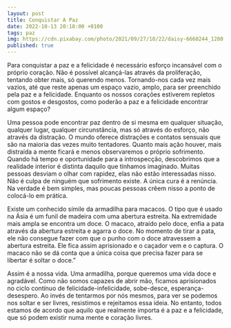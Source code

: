 ```yaml
---
layout: post
title: Conquistar A Paz
date: 2022-10-13 20:18:00 +0100
tags: paz
img: https://cdn.pixabay.com/photo/2021/09/27/10/22/daisy-6660244_1280.jpg
published: true
---
```


Para conquistar a paz e a felicidade é necessário esforço incansável com o próprio coração. Não é possível alcançá-las através da proliferação, tentando obter mais, só querendo menos. Tornando-nos cada vez mais vazios, até que reste apenas um espaço vazio, amplo, para ser preenchido pela paz e a felicidade. Enquanto os nossos corações estiverem repletos com gostos e desgostos, como poderão a paz e a felicidade encontrar algum espaço? 

Uma pessoa pode encontrar paz dentro de si mesma em qualquer situação, qualquer lugar, qualquer circunstância, mas só através do esforço, não através da distração. O mundo oferece distrações e contatos sensuais que são na maioria das vezes muito tentadores. Quanto mais ação houver, mais distraída a mente ficará e menos observaremos o próprio sofrimento. Quando há tempo e oportunidade para a introspecção, descobrimos que a realidade interior é distinta daquilo que tínhamos imaginado. Muitas pessoas desviam o olhar com rapidez, elas não estão interessadas nisso. Não é culpa de ninguém que sofrimento existe. A única cura é a renúncia. Na verdade é bem simples, mas poucas pessoas crêem nisso a ponto de colocá-lo em prática.
	 
Existe um conhecido símile da armadilha para macacos. O tipo que é usado na Ásia é um funil de madeira com uma abertura estreita. Na extremidade mais ampla se encontra um doce. O macaco, atraído pelo doce, enfia a pata através da abertura estreita e agarra o doce. No momento de tirar a pata, ele não consegue fazer com que o punho com o doce atravessem a abertura estreita. Ele fica assim aprisionado e o caçador vem e o captura. O macaco não se dá conta que a única coisa que precisa fazer para se libertar é soltar o doce.”

Assim é a nossa vida. Uma armadilha, porque queremos uma vida doce e agradável. Como não somos capazes de abrir mão, ficamos aprisionados no ciclo contínuo de felicidade-infelicidade, sobe-desce, esperança-desespero. Ao invés de tentarmos por nós mesmos, para ver se podemos nos soltar e ser livres, resistimos e rejeitamos essa ideia. No entanto, todos estamos de acordo que aquilo que realmente importa é a paz e a felicidade, que só podem existir numa mente e coração livres.

